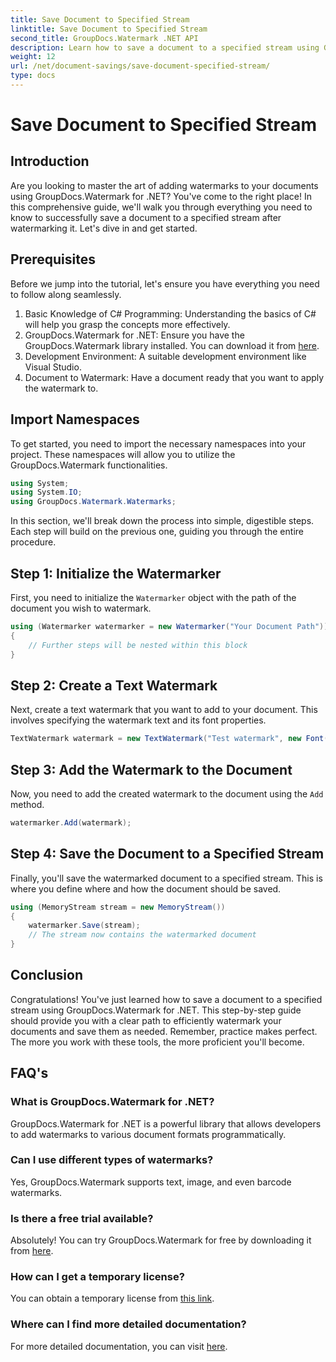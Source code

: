 ```yaml
---
title: Save Document to Specified Stream
linktitle: Save Document to Specified Stream
second_title: GroupDocs.Watermark .NET API
description: Learn how to save a document to a specified stream using GroupDocs.Watermark for .NET with this step-by-step guide. Perfect for developers of all levels.
weight: 12
url: /net/document-savings/save-document-specified-stream/
type: docs
---
```

# Save Document to Specified Stream

## Introduction
Are you looking to master the art of adding watermarks to your documents using GroupDocs.Watermark for .NET? You've come to the right place! In this comprehensive guide, we'll walk you through everything you need to know to successfully save a document to a specified stream after watermarking it. Let's dive in and get started.
## Prerequisites
Before we jump into the tutorial, let's ensure you have everything you need to follow along seamlessly.
1. Basic Knowledge of C# Programming: Understanding the basics of C# will help you grasp the concepts more effectively.
2. GroupDocs.Watermark for .NET: Ensure you have the GroupDocs.Watermark library installed. You can download it from [here](https://releases.groupdocs.com/Watermark/net/).
3. Development Environment: A suitable development environment like Visual Studio.
4. Document to Watermark: Have a document ready that you want to apply the watermark to.
## Import Namespaces
To get started, you need to import the necessary namespaces into your project. These namespaces will allow you to utilize the GroupDocs.Watermark functionalities.
```csharp
using System;
using System.IO;
using GroupDocs.Watermark.Watermarks;
```
In this section, we'll break down the process into simple, digestible steps. Each step will build on the previous one, guiding you through the entire procedure.
## Step 1: Initialize the Watermarker
First, you need to initialize the `Watermarker` object with the path of the document you wish to watermark.
```csharp
using (Watermarker watermarker = new Watermarker("Your Document Path"))
{
    // Further steps will be nested within this block
}
```
## Step 2: Create a Text Watermark
Next, create a text watermark that you want to add to your document. This involves specifying the watermark text and its font properties.
```csharp
TextWatermark watermark = new TextWatermark("Test watermark", new Font("Arial", 12));
```
## Step 3: Add the Watermark to the Document
Now, you need to add the created watermark to the document using the `Add` method.
```csharp
watermarker.Add(watermark);
```
## Step 4: Save the Document to a Specified Stream
Finally, you'll save the watermarked document to a specified stream. This is where you define where and how the document should be saved.
```csharp
using (MemoryStream stream = new MemoryStream())
{
    watermarker.Save(stream);
    // The stream now contains the watermarked document
}
```
## Conclusion
Congratulations! You've just learned how to save a document to a specified stream using GroupDocs.Watermark for .NET. This step-by-step guide should provide you with a clear path to efficiently watermark your documents and save them as needed. Remember, practice makes perfect. The more you work with these tools, the more proficient you'll become.
## FAQ's
### What is GroupDocs.Watermark for .NET?
GroupDocs.Watermark for .NET is a powerful library that allows developers to add watermarks to various document formats programmatically.
### Can I use different types of watermarks?
Yes, GroupDocs.Watermark supports text, image, and even barcode watermarks.
### Is there a free trial available?
Absolutely! You can try GroupDocs.Watermark for free by downloading it from [here](https://releases.groupdocs.com/).
### How can I get a temporary license?
You can obtain a temporary license from [this link](https://purchase.groupdocs.com/temporary-license/).
### Where can I find more detailed documentation?
For more detailed documentation, you can visit [here](https://tutorials.groupdocs.com/Watermark/net/).
